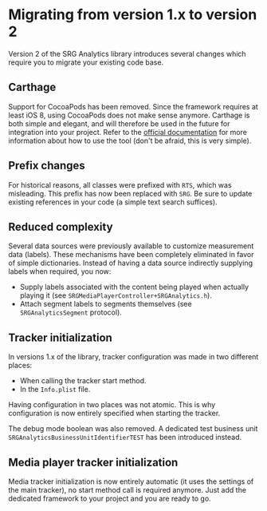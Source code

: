 Migrating from version 1.x to version 2
=======================================

Version 2 of the SRG Analytics library introduces several changes which require you to migrate your existing code base. 

## Carthage

Support for CocoaPods has been removed. Since the framework requires at least iOS 8, using CocoaPods does not make sense anymore. Carthage is both simple and elegant, and will therefore be used in the future for integration into your project. Refer to the [official documentation](https://github.com/Carthage/Carthage) for more information about how to use the tool (don't be afraid, this is very simple).

## Prefix changes

For historical reasons, all classes were prefixed with `RTS`, which was misleading. This prefix has now been replaced with `SRG`. Be sure to update existing references in your code (a simple text search suffices).

## Reduced complexity

Several data sources were previously available to customize measurement data (labels). These mechanisms have been completely eliminated in favor of simple dictionaries. Instead of having a data source indirectly supplying labels when required, you now:

* Supply labels associated with the content being played when actually playing it (see `SRGMediaPlayerController+SRGAnalytics.h`).
* Attach segment labels to segments themselves (see `SRGAnalyticsSegment` protocol).

## Tracker initialization

In versions 1.x of the library, tracker configuration was made in two different places:

* When calling the tracker start method.
* In the `Info.plist` file.

Having configuration in two places was not atomic. This is why configuration is now entirely specified when starting the tracker.

The debug mode boolean was also removed. A dedicated test business unit `SRGAnalyticsBusinessUnitIdentifierTEST` has been introduced instead.

## Media player tracker initialization

Media tracker initialization is now entirely automatic (it uses the settings of the main tracker), no start method call is required anymore. Just add the dedicated framework to your project and you are ready to go.

